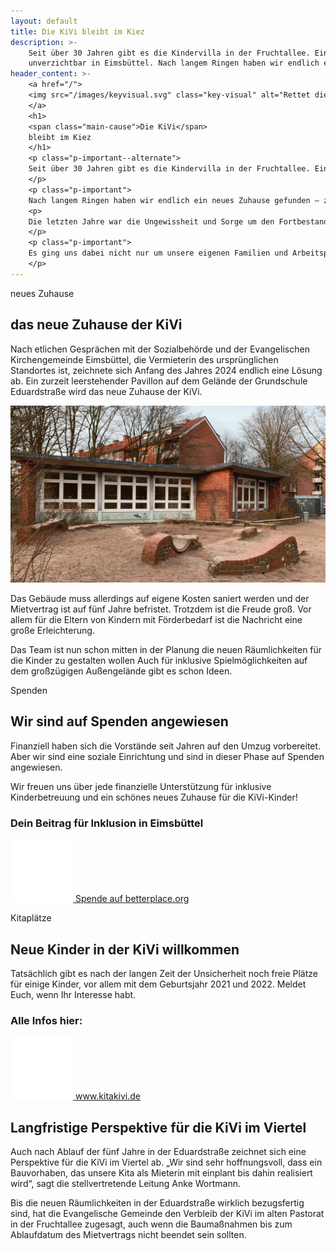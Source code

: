 ```yaml
---
layout: default
title: Die KiVi bleibt im Kiez
description: >-
    Seit über 30 Jahren gibt es die Kindervilla in der Fruchtallee. Eine inklusive Einrichtung mit 50 Kitaplätzen –
    unverzichtbar in Eimsbüttel. Nach langem Ringen haben wir endlich ein neues Zuhause gefunden – zumindest für die nächsten fünf Jahre. Im Spätsommer steht der Umzug in einen Pavillon an der Grundschule Eduardstraße an.
header_content: >-
    <a href="/">
    <img src="/images/keyvisual.svg" class="key-visual" alt="Rettet die KiVi, Dino mit Kindern">
    </a>
    <h1>
    <span class="main-cause">Die KiVi</span>
    bleibt im Kiez
    </h1>
    <p class="p-important--alternate">
    Seit über 30 Jahren gibt es die Kindervilla in der Fruchtallee. Eine inklusive Einrichtung mit 50 Kitaplätzen – unverzichtbar in Eimsbüttel.
    </p>
    <p class="p-important">
    Nach langem Ringen haben wir endlich ein neues Zuhause gefunden – zumindest für die nächsten fünf Jahre. Im Spätsommer steht der Umzug in einen Pavillon an der Grundschule Eduardstraße an. Unsere Erleichterung könnte größer nicht sein!</p>
    <p>
    Die letzten Jahre war die Ungewissheit und Sorge um den Fortbestand der „Kindervilla Fruchtallee e.V.“ ständiger Begleiter bei uns Eltern und Mitarbeitenden der KiVi. Mit großem Engagement haben wir immer wieder auf die Bedrohung der Schließung unserer einmaligen Inklusions-Kita aufmerksam gemacht.
    </p>
    <p class="p-important">
    Es ging uns dabei nicht nur um unsere eigenen Familien und Arbeitsplätze sondern ganz ausdrücklich auch um die Sichtbarkeit und Teilhabe für Menschen mit Behinderung in Eimsbüttel.
    </p>
---
```

<p class="anchor" id="zuhause">
<span class="anchor__label">neues Zuhause</span>
</p>

## das neue Zuhause der KiVi

Nach etlichen Gesprächen mit der Sozialbehörde und der Evangelischen Kirchengemeinde Eimsbüttel, die Vermieterin des ursprünglichen Standortes ist, zeichnete sich Anfang des Jahres 2024 endlich eine Lösung ab. Ein zurzeit leerstehender Pavillon auf dem Gelände der Grundschule Eduardstraße wird das neue Zuhause der KiVi.

<img src="images/pavillion-eduartstrasse.jpg" alt="der Pavillion in der Eduartstraße muss saniert werden" class="content-image"/>
  
<p class="p-important">
Das Gebäude muss allerdings auf eigene Kosten saniert werden und der Mietvertrag ist auf fünf Jahre befristet. Trotzdem ist die Freude groß. Vor allem für die Eltern von Kindern mit Förderbedarf ist die Nachricht eine große Erleichterung.
</p>

Das Team ist nun schon mitten in der Planung die neuen Räumlichkeiten für die Kinder zu gestalten wollen Auch für inklusive Spielmöglichkeiten auf dem großzügigen Außengelände gibt es schon Ideen.  
 
<p class="anchor" id="spenden">
<span class="anchor__label">Spenden</span>
</p>

## Wir sind auf Spenden angewiesen

Finanziell haben sich die Vorstände seit Jahren auf den Umzug vorbereitet. Aber wir sind eine soziale Einrichtung und sind in dieser Phase auf Spenden angewiesen.

<p class="p-important">
Wir freuen uns über jede finanzielle Unterstützung für inklusive Kinderbetreuung und ein schönes neues Zuhause für die KiVi-Kinder!
</p>

### Dein Beitrag für Inklusion in Eimsbüttel

<a href="https://www.betterplace.org/de/projects/136879-rettet-die-kivi-unterstuetze-den-neuanfang" class="profile" target="_blank">
<img src="images/spenden.svg" alt="Sparschwein">
Spende auf betterplace.org
</a>
<p class="anchor" id="kitaplatz">
<span class="anchor__label">Kitaplätze</span>
</p>

## Neue Kinder in der KiVi willkommen

<p class="p-important">
Tatsächlich gibt es nach der langen Zeit der Unsicherheit noch freie Plätze für einige Kinder, vor allem mit dem Geburtsjahr 2021 und 2022. Meldet Euch, wenn Ihr Interesse habt. 
</p>

### Alle Infos hier:

<a href="https://www.kitakivi.de" class="profile" target="_blank">
<img src="images/kitaplatz.svg" alt="Kitaplatz">
www.kitakivi.de
</a>

## Langfristige Perspektive für die KiVi im Viertel

Auch nach Ablauf der fünf Jahre in der Eduardstraße zeichnet sich eine Perspektive für die KiVi im Viertel ab. „Wir sind sehr hoffnungsvoll, dass ein Bauvorhaben, das unsere Kita als Mieterin mit einplant bis dahin realisiert wird“, sagt die stellvertretende Leitung Anke Wortmann. 
 
<p class="p-important--alternate">
Bis die neuen Räumlichkeiten in der Eduardstraße wirklich bezugsfertig sind, hat die Evangelische Gemeinde den Verbleib der KiVi im alten Pastorat in der Fruchtallee zugesagt, auch wenn die Baumaßnahmen bis zum Ablaufdatum des Mietvertrags nicht beendet sein sollten.
</p>
